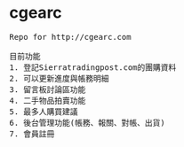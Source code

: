 cgearc
======
<pre>
Repo for http://cgearc.com

目前功能
1. 登記Sierratradingpost.com的團購資料
2. 可以更新進度與帳務明細
3. 留言板討論區功能
4. 二手物品拍賣功能
5. 最多人購買建議
6. 後台管理功能(帳務、報關、對帳、出貨)
7. 會員註冊
</pre>

